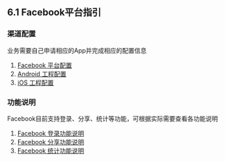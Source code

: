 ## 6.1 Facebook平台指引


### 渠道配置

业务需要自己申请相应的App并完成相应的配置信息

1. [Facebook 平台配置](Facebook/developers.md)
2. [Android 工程配置](Facebook/android.md)
3. [iOS 工程配置](Facebook/ios.md)

### 功能说明
Facebook目前支持登录、分享、统计等功能，可根据实际需要查看各功能说明

1. [Facebook 登录功能说明](Facebook/login.md)
2. [Facebook 分享功能说明](Facebook/share.md)
3. [Facebook 统计功能说明](Facebook/stat.md)     

